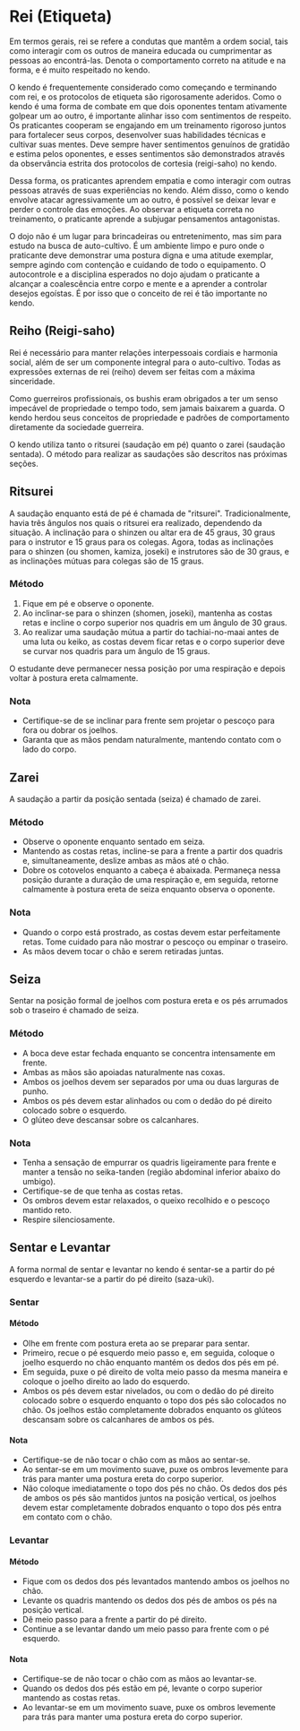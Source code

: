 # Rei (Etiqueta)

Em termos gerais, rei se refere a condutas que mantêm a ordem social, tais como interagir com os outros de maneira educada ou cumprimentar as pessoas ao encontrá-las. Denota o comportamento correto na atitude e na forma, e é muito respeitado no kendo. 

O kendo é frequentemente considerado como começando e terminando com rei, e os protocolos de etiqueta são rigorosamente aderidos. Como o kendo é uma forma de combate em que dois oponentes tentam ativamente golpear um ao outro, é importante alinhar isso com sentimentos de respeito. Os praticantes cooperam se engajando em um treinamento rigoroso juntos para fortalecer seus corpos, desenvolver suas habilidades técnicas e cultivar suas mentes. Deve sempre haver sentimentos genuínos de gratidão e estima pelos oponentes, e esses sentimentos são demonstrados através da observância estrita dos protocolos de cortesia (reigi-saho) no kendo.

Dessa forma, os praticantes aprendem empatia e como interagir com outras pessoas através de suas experiências no kendo. Além disso, como o kendo envolve atacar agressivamente um ao outro, é possível se deixar levar e perder o controle das emoções. Ao observar a etiqueta correta no treinamento, o praticante aprende a subjugar pensamentos antagonistas. 

O dojo não é um lugar para brincadeiras ou entretenimento, mas sim para estudo na busca de auto-cultivo. É um ambiente limpo e puro onde o praticante deve demonstrar uma postura digna e uma atitude exemplar, sempre agindo com contenção e cuidando de todo o equipamento. O autocontrole e a disciplina esperados no dojo ajudam o praticante a alcançar a coalescência entre corpo e mente e a aprender a controlar desejos egoístas. É por isso que o conceito de rei é tão importante no kendo.

## Reiho (Reigi-saho)

Rei é necessário para manter relações interpessoais cordiais e harmonia social, além de ser um componente integral para o auto-cultivo. Todas as expressões externas de rei (reiho) devem ser feitas com a máxima sinceridade.

Como guerreiros profissionais, os bushis eram obrigados a ter um senso impecável de propriedade o tempo todo, sem jamais baixarem a guarda. O kendo herdou seus conceitos de propriedade e padrões de comportamento diretamente da sociedade guerreira.

O kendo utiliza tanto o ritsurei (saudação em pé) quanto o zarei (saudação sentada). O método para realizar as saudações são descritos nas próximas seções.

## Ritsurei

A saudação enquanto está de pé é chamada de "ritsurei". Tradicionalmente, havia três ângulos nos quais o ritsurei era realizado, dependendo da situação. A inclinação para o shinzen ou altar era de 45 graus, 30 graus para o instrutor e 15 graus para os colegas. Agora, todas as inclinações para o shinzen (ou shomen, kamiza, joseki) e instrutores são de 30 graus, e as inclinações mútuas para colegas são de 15 graus.

### Método

1. Fique em pé e observe o oponente.
2. Ao inclinar-se para o shinzen (shomen, joseki), mantenha as costas retas e incline o corpo superior nos quadris em um ângulo de 30 graus.
3. Ao realizar uma saudação mútua a partir do tachiai-no-maai antes de uma luta ou keiko, as costas devem ficar retas e o corpo superior deve se curvar nos quadris para um ângulo de 15 graus. 

O estudante deve permanecer nessa posição por uma respiração e depois voltar à postura ereta calmamente.

### Nota

- Certifique-se de se inclinar para frente sem projetar o pescoço para fora ou dobrar os joelhos.
- Garanta que as mãos pendam naturalmente, mantendo contato com o lado do corpo.

## Zarei

A saudação a partir da posição sentada (seiza) é chamado de zarei. 

### Método

- Observe o oponente enquanto sentado em seiza.
- Mantendo as costas retas, incline-se para a frente a partir dos quadris e, simultaneamente, deslize ambas as mãos até o chão.
- Dobre os cotovelos enquanto a cabeça é abaixada. Permaneça nessa posição durante a duração de uma respiração e, em seguida, retorne calmamente à postura ereta de seiza enquanto observa o oponente.

### Nota

- Quando o corpo está prostrado, as costas devem estar perfeitamente retas. Tome cuidado para não mostrar o pescoço ou empinar o traseiro. 
- As mãos devem tocar o chão e serem retiradas juntas.

## Seiza

Sentar na posição formal de joelhos com postura ereta e os pés arrumados sob o traseiro é chamado de seiza.

### Método

- A boca deve estar fechada enquanto se concentra intensamente em frente.
- Ambas as mãos são apoiadas naturalmente nas coxas.
- Ambos os joelhos devem ser separados por uma ou duas larguras de punho.
- Ambos os pés devem estar alinhados ou com o dedão do pé direito colocado sobre o esquerdo. 
- O glúteo deve descansar sobre os calcanhares.

### Nota 

- Tenha a sensação de empurrar os quadris ligeiramente para frente e manter a tensão no seika-tanden (região abdominal inferior abaixo do umbigo). 
- Certifique-se de que tenha as costas retas. 
- Os ombros devem estar relaxados, o queixo recolhido e o pescoço mantido reto. 
- Respire silenciosamente.

## Sentar e Levantar

A forma normal de sentar e levantar no kendo é sentar-se a partir do pé esquerdo e levantar-se a partir do pé direito (saza-uki).

### Sentar

#### Método

- Olhe em frente com postura ereta ao se preparar para sentar.
- Primeiro, recue o pé esquerdo meio passo e, em seguida, coloque o joelho esquerdo no chão enquanto mantém os dedos dos pés em pé.
- Em seguida, puxe o pé direito de volta meio passo da mesma maneira e coloque o joelho direito ao lado do esquerdo.
- Ambos os pés devem estar nivelados, ou com o dedão do pé direito colocado sobre o esquerdo enquanto o topo dos pés são colocados no chão. Os joelhos estão completamente dobrados enquanto os glúteos descansam sobre os calcanhares de ambos os pés.

#### Nota 

- Certifique-se de não tocar o chão com as mãos ao sentar-se. 
- Ao sentar-se em um movimento suave, puxe os ombros levemente para trás para manter uma postura ereta do corpo superior. 
- Não coloque imediatamente o topo dos pés no chão. Os dedos dos pés de ambos os pés são mantidos juntos na posição vertical, os joelhos devem estar completamente dobrados enquanto o topo dos pés entra em contato com o chão.

### Levantar

#### Método

- Fique com os dedos dos pés levantados mantendo ambos os joelhos no chão.
- Levante os quadris mantendo os dedos dos pés de ambos os pés na posição vertical.
- Dê meio passo para a frente a partir do pé direito.
- Continue a se levantar dando um meio passo para frente com o pé esquerdo.

#### Nota 

- Certifique-se de não tocar o chão com as mãos ao levantar-se. 
- Quando os dedos dos pés estão em pé, levante o corpo superior mantendo as costas retas. 
- Ao levantar-se em um movimento suave, puxe os ombros levemente para trás para manter uma postura ereta do corpo superior.
